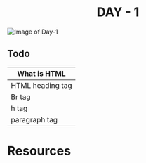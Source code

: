 # <div align="center" >DAY - 1</div>
![Image of Day-1](https://github.com/madhukarmayank/100DAYOFCODE/tree/main/Day%20-%201-%img.jpg)

## Todo
What is HTML | 
------------ | 
HTML heading tag   |
Br tag |
h tag |
paragraph tag |


# Resources
